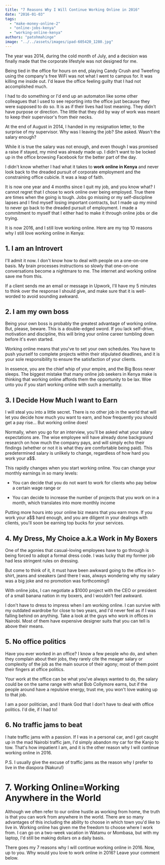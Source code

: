 ```yaml
---
title: "7 Reasons Why I Will Continue Working Online in 2016"
date: "2016-01-03"
tags: 
  - "make-money-online-2"
  - "online-jobs-kenya"
  - "working-online-kenya"
authors: "patohmahinge"
image: "../../assets/images/ipad-605420_1280.jpg"
---
```


The year was 2014, during the cold month of July, and a decision was finally made that the corporate lifestyle was not designed for me.

Being tied in the office for hours on end, playing Candy Crush and Tweefing using the company's free WiFi was not what I went to campus for. It was killing me inside out. I'd leave the office feeling guilty that I had not accomplished much.

I had to do something or I'd end up an automaton like some other colleagues that I used to see reporting into the office just because they were supposed to do so. It is as if their lives had lost meaning. They didn't have purpose or direction. The little that they did by way of work was meant to keep their supervisor's from their necks.

At the end of August in 2014, I handed in my resignation letter, to the surprise of my supervisor. Why was I leaving the job? She asked. Wasn't the salary enough?

While it is true the salary was not enough, and even though I was promised a raise if stayed, my mind was already made up. I didn't want to be locked up in the office browsing Facebook for the better part of the day.

I didn't know whether I had what it takes to **work online in Kenya** and never look back to the dreaded pursuit of corporate employment and the constraining office cubicle. It was a leap of faith.

It is now one year and 4 months since I quit my job, and you know what? I cannot regret that I chose to work online over being employed. True there are times when the going is tough. Jobs go missing or my self-discipline lapses and I find myself losing important contracts, but I made up my mind to never go back to the dreaded pursuit of employment. I made a commitment to myself that I either had to make it through online jobs or die trying.

It is now 2016, and I still love working online. Here are my top 10 reasons why I still love working online in Kenya:

## 1\. I am an Introvert

I'll admit it now. I don't know how to deal with people on a one-on-one basis. My brain processes instructions so slowly that one-on-one conversations become a nightmare to me. The internet and working online save me from this.

If a client sends me an email or message in Upwork, I'll have my 5 minutes to think over the response I should give, and make sure that it is well-worded to avoid sounding awkward.

## 2\. I am my own boss

Being your own boss is probably the greatest advantage of working online. But, please, beware. This is a double-edged sword. If you lack self-drive, motivation and discipline, this will bring your online career tumbling down before it's even started.

Working online means that you've to set your own schedules. You have to push yourself to complete projects within their stipulated deadlines, and it is your sole responsibility to ensure the satisfaction of your clients.

In essence, you are the chief whip of your empire, and the Big Boss never sleeps. The biggest mistake that many online job seekers in Kenya make is thinking that working online affords them the opportunity to be lax. Woe unto you if you start working online with such a mentality.

## 3\. I Decide How Much I want to Earn

I will steal you into a little secret. There is no other job in the world that will let you decide how much you want to earn, and how frequently you should get a pay rise… But working online does!

Normally, when you go for an interview, you'll be asked what your salary expectations are. The wise employee will have already done background research on how much the company pays, and will simply echo their findings (whether or not it is what they are comfortable being paid). This predetermined salary is unlikely to change, regardless of how hard you work your a$$.

This rapidly changes when you start working online. You can change your monthly earnings in so many levels:

- You can decide that you do not want to work for clients who pay below a certain wage range or
    
- You can decide to increase the number of projects that you work on in a month, which translates into more monthly income
    

Putting more hours into your online biz means that you earn more. If you work your a$$ hard enough, and you are diligent in your dealings with clients, you'll soon be earning top bucks for your services.

## 4\. My Dress, My Choice a.k.a Work in My Boxers

One of the agonies that casual-loving employees have to go through is being forced to adopt a formal dress code. I was lucky that my former job had less stringent rules on dressing.

But come to think of it, it must have been awkward going to the office in t-shirt, jeans and sneakers (and there I was, always wondering why my salary was a big joke and no promotion was forthcoming!)

With online jobs, I can negotiate a $1000 project with the CEO or president of a small banana nation in my boxers, and I wouldn't feel awkward.

I don't have to dress to impress when I am working online. I can survive with my outdated wardrobe for close to two years, and I'd never feel as if I was falling behind on anything. Take a look at the guys who work in offices in Nairobi. Most of them have expensive designer suits that you can tell is above their means.

## 5\. No office politics

Have you ever worked in an office? I know a few people who do, and when they complain about their jobs, they rarely cite the meager salary or complexity of the job as the main source of their agony; most of them point their fingers at office politics.

Your work at the office can be what you've always wanted to do, the salary could be on the same range with what Bob Collymore earns, but if the people around have a repulsive energy, trust me, you won't love waking up to that job.

I am a poor politician, and I thank God that I don't have to deal with office politics. I'd die, if I had to!

## 6\. No traffic jams to beat

I hate traffic jams with a passion. If I was in a personal car, and I got caught up in the mad Nairobi traffic jam, I'd simply abandon my car for the Kanjo to tow. That's how impatient I am, and it is the other reason why I will continue working online in 2016.

P.S. I usually give the excuse of traffic jams as the reason why I prefer to live in the diaspora (Nakuru!)

# 7\. Working Online=Working Anywhere in the World

Although we often refer to our online hustle as working from home, the truth is that you can work from anywhere in the world. There are so many advantages of this including the ability to choose in which town you'd like to live in. Working online has given me the freedom to choose where I work from. I can go on a two-week vacation in Watamu or Mombasa, but with my laptop, I'd still be making dollars on a daily basis.

There goes my 7 reasons why I will continue working online in 2016. Now, up to you. Why would you love to work online in 2016? Leave your comment below.
